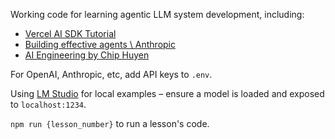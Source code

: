 Working code for learning agentic LLM system development, including:

- [Vercel AI SDK Tutorial](https://www.aihero.dev/vercel-ai-sdk-tutorial)
- [Building effective agents \ Anthropic](https://www.anthropic.com/research/building-effective-agents)
- [AI Engineering by Chip Huyen](https://www.oreilly.com/library/view/ai-engineering/9781098166298/)

For OpenAI, Anthropic, etc, add API keys to `.env`.

Using [LM Studio](https://lmstudio.ai/) for local examples – ensure a model is loaded and exposed to `localhost:1234`.

`npm run {lesson_number}` to run a lesson's code.
